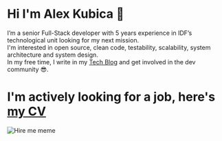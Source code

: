 # Hi I'm Alex Kubica 👋

I’m a senior Full-Stack developer with 5 years experience in IDF’s technological unit looking for my next mission.  
I'm interested in open source, clean code, testability, scalability, system architecture and system design.  
In my free time, I write in my [Tech Blog](https://alexkubica.com/) and get involved in the dev community 😎.

# I'm actively looking for a job, here's [my CV](https://alexkubica.com/cv)

![Hire me meme](https://media.makeameme.org/created/i-is-kind-5b74a1.jpg)  

<!--
## Enjoy your stay here, here's a random GIF for you ♥
![Random GIF](https://api.giphy.com/v1/gifs/random?api_key=BSmGPWWzInjcOALNtXXb0Qg2geQztUxE&rating=g)


**alexkubica/alexkubica** is a ✨ _special_ ✨ repository because its `README.md` (this file) appears on your GitHub profile.

Here are some ideas to get you started:

- 🔭 I’m currently working on ...
- 🌱 I’m currently learning ...
- 👯 I’m looking to collaborate on ...
- 🤔 I’m looking for help with ...
- 💬 Ask me about ...
- 📫 How to reach me: ...
- 😄 Pronouns: ...
- ⚡ Fun fact: ...
-->
